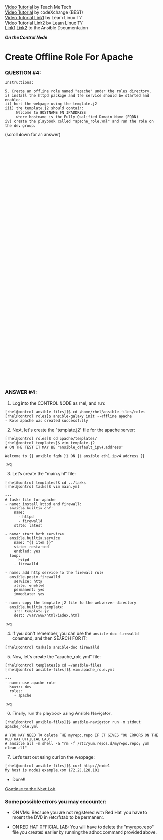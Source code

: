 <a href="https://www.youtube.com/watch?v=W2pMZLWK-B4&list=PLYB6dfdhWDePZf4fd4YgGGtSX_vHKv5vz&index=6">Video Tutorial</a> by Teach Me Tech \
<a href="https://www.youtube.com/watch?v=jvyfNTuxyjE&list=PLL_setXLS0tiYMipvQI4oUGkJwhOhn42J&index=4">Video Tutorial</a> by codeXchange (BEST) \
<a href="https://www.youtube.com/watch?v=tq9sCeQNVYc&list=PLT98CRl2KxKEUHie1m24-wkyHpEsa4Y70&index=14">Video Tutorial Link1</a> by Learn Linux TV \
<a href="https://www.youtube.com/watch?v=s8F_YWGHeDM&list=PLT98CRl2KxKEUHie1m24-wkyHpEsa4Y70&index=16">Video Tutorial Link2</a> by Learn Linux TV \
<a href="https://docs.ansible.com/ansible/latest/playbook_guide/playbooks_templating.html#templating-jinja2">Link1</a> <a href="https://docs.ansible.com/ansible/latest/playbook_guide/playbooks_reuse_roles.html#using-roles-at-the-play-level">Link2</a> to the Ansible Documentation

***On the Control Node***

# Create Offline Role For Apache
### QUESTION #4:
```
Instructions:

5. Create an offline role named "apache" under the roles directory.
i) install the httpd package and the service should be started and enabled.
ii) host the webpage using the template.j2
iii) the template.j2 should contain:
     Welcome to HOSTNAME ON IPADDRESS
     where hostname is the Fully Qualified Domain Name (FQDN)
iv) create the playbook called "apache_role.yml" and run the role on the dev group.
```

(scroll down for an answer)
<br/><br/><br/><br/><br/><br/><br/><br/><br/><br/><br/><br/><br/><br/><br/><br/><br/><br/><br/><br/><br/><br/><br/><br/>
<br/><br/><br/><br/><br/><br/><br/><br/><br/><br/><br/><br/><br/><br/><br/><br/><br/><br/><br/><br/><br/><br/><br/><br/>

### ANSWER #4:

1) Log into the CONTROL NODE as rhel, and run:
```
[rhel@control ansible-files]]$ cd /home/rhel/ansible-files/roles
[rhel@control roles]$ ansible-galaxy init --offline apache
- Role apache was created successfully
```
2) Next, let's create the "template.j2" file for the apache server:
```
[rhel@control roles]$ cd apache/templates/
[rhel@control templates]$ vim template.j2
# ON THE TEST IT MAY BE "ansible_default_ipv4.address"

Welcome to {{ ansible_fqdn }} ON {{ ansible_eth1.ipv4.address }}

:wq
```

3) Let's create the "main.yml" file:
```
[rhel@control templates]$ cd ../tasks
[rhel@control tasks]$ vim main.yml

---
# tasks file for apache
- name: install httpd and firewalld
  ansible.builtin.dnf:
    name:
      - httpd
      - firewalld
    state: latest

- name: start both services
  ansible.builtin.service:
    name: "{{ item }}"
    state: restarted
    enabled: yes
  loop:
    - httpd
    - firewalld

- name: add http service to the firewall rule
  ansible.posix.firewalld:
    service: http
    state: enabled
    permanent: yes
    immediate: yes

- name: copy the template.j2 file to the webserver directory
  ansible.builtin.template:
    src: template.j2
    dest: /var/www/html/index.html

:wq
```

4) If you don't remember, you can use the ```ansible-doc firewalld``` command, and then SEARCH FOR IT:
```
[rhel@control tasks]$ ansible-doc firewalld
```

5) Now, let's create the "apache_role.yml" file:
```
[rhel@control templates]$ cd ~/ansible-files
[rhel@control ansible-files]]$ vim apache_role.yml

---
- name: use apache role
  hosts: dev
  roles:
    - apache

:wq
```

6) Finally, run the playbook using Ansible Navigator:
```
[rhel@control ansible-files]]$ ansible-navigator run -m stdout apache_role.yml

# YOU MAY NEED TO delete THE myrepo.repo IF IT GIVES YOU ERRORS ON THE RED HAT OFFICIAL LAB:
# ansible all -m shell -a "rm -f /etc/yum.repos.d/myrepo.repo; yum clean all"
```

7) Let's test out using curl on the webpage:
```
[rhel@control ansible-files]]$ curl http://node1
My host is node1.example.com 172.28.128.101
```

* Done!!

[Continue to the Next Lab](05_create_and_run_roles_yml_(EASY).md)

### Some possible errors you may encounter: ###
- ON VMs:
     Because you are not registered with Red Hat, you have to mount the DVD in /etc/fstab to be permanent.
  
- ON RED HAT OFFICIAL LAB:
     You will have to delete the "myrepo.repo" file you created earlier by running the adhoc command provided above.
